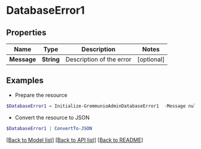 # DatabaseError1
## Properties

Name | Type | Description | Notes
------------ | ------------- | ------------- | -------------
**Message** | **String** | Description of the error | [optional] 

## Examples

- Prepare the resource
```powershell
$DatabaseError1 = Initialize-GrommunioAdminDatabaseError1  -Message null
```

- Convert the resource to JSON
```powershell
$DatabaseError1 | ConvertTo-JSON
```

[[Back to Model list]](../README.md#documentation-for-models) [[Back to API list]](../README.md#documentation-for-api-endpoints) [[Back to README]](../README.md)

